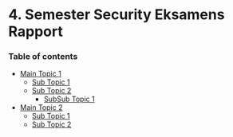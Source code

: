 # 4. Semester Security Eksamens Rapport
### Table of contents
- [Main Topic 1]()
  - [Sub Topic 1]()
  - [Sub Topic 2]()
    - [SubSub Topic 1]()
- [Main Topic 2]()
  - [Sub Topic 1]()
  - [Sub Topic 2]()
